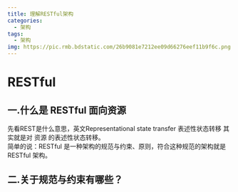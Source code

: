 ```yaml
---
title: 理解RESTful架构
categories:
  - 架构
tags:
  - 架构
img: https://pic.rmb.bdstatic.com/26b9081e7212ee09d66276eef11b9f6c.png
---
```


# RESTful

## 一.什么是 RESTful 面向资源

先看REST是什么意思，英文Representational state transfer 表述性状态转移 其实就是对 资源 的表述性状态转移。  
简单的说：RESTful 是一种架构的规范与约束、原则，符合这种规范的架构就是 RESTful 架构。

## 二.关于规范与约束有哪些？
